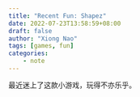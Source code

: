 ```yaml
---
title: "Recent Fun: Shapez"
date: 2022-07-23T13:58:59+08:00
draft: false
author: "Xiong Nao"
tags: [games, fun]
categories:
    - note
---
```


最近迷上了这款小游戏，玩得不亦乐乎。